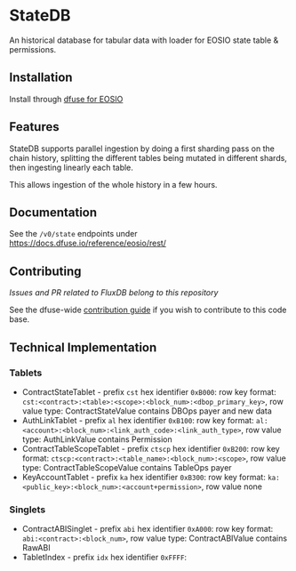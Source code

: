 # StateDB

An historical database for tabular data with loader for EOSIO state table & permissions.

## Installation

Install through [dfuse for EOSIO](..)

## Features

StateDB supports parallel ingestion by doing a first sharding pass on the chain history, splitting the different tables
being mutated in different shards, then ingesting linearly each table.

This allows ingestion of the whole history in a few hours.

## Documentation

See the `/v0/state` endpoints under https://docs.dfuse.io/reference/eosio/rest/

## Contributing

*Issues and PR related to FluxDB belong to this repository*

See the dfuse-wide [contribution guide](https://github.com/dfuse-io/dfuse#contributing)
if you wish to contribute to this code base.

## Technical Implementation

### Tablets

* ContractStateTablet - prefix `cst` hex identifier `0xB000`:
  row key format: `cst:<contract>:<table>:<scope>:<block_num>:<dbop_primary_key>`, row value type: ContractStateValue
  contains DBOps payer and new data
* AuthLinkTablet - prefix `al` hex identifier `0xB100`:
  row key format: `al:<account>:<block_num>:<link_auth_code>:<link_auth_type>`, row value type: AuthLinkValue contains
  Permission
* ContractTableScopeTablet - prefix `ctscp` hex identifier `0xB200`:
  row key format: `ctscp:<contract>:<table_name>:<block_num>:<scope>`, row value type: ContractTableScopeValue contains
  TableOps payer
* KeyAccountTablet - prefix `ka` hex identifier `0xB300`:
  row key format: `ka:<public_key>:<block_num>:<account+permission>`, row value none

### Singlets

* ContractABISinglet - prefix `abi` hex identifier `0xA000`:
  row key format: `abi:<contract>:<block_num>`, row value type: ContractABIValue contains RawABI
* TabletIndex - prefix `idx` hex identifier `0xFFFF`:
